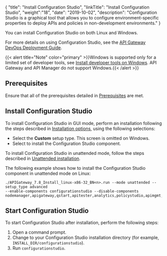 {
"title": "Install Configuration Studio",
"linkTitle": "Install Configuration Studio",
"weight":"18",
"date": "2019-10-02",
"description": "Configuration Studio is a graphical tool that allows you to configure environment-specific properties to deploy APIs and policies in non-development environments."
}

You can install Configuration Studio on both Linux and Windows.

For more details on using Configuration Studio, see the [API Gateway DevOps Deployment Guide](/bundle/APIGateway_77_PromotionGuide_allOS_en_HTML5/).

{{< alert title="Note" color="primary" >}}Windows is supported only for a limited set of developer tools, see [Install developer tools on Windows](/docs/apim_installation/apigtw_install/install_dev_tools). API Gateway and API Manager do not support Windows.{{< /alert >}}

## Prerequisites

Ensure that all of the prerequisites detailed in [Prerequisites](/docs/apim_installation/apigtw_install/system_requirements) are met.

## Install Configuration Studio

To install Configuration Studio in GUI mode, perform an installation following the steps described in [Installation options](/docs/apim_installation/apigtw_install/installation#select-setup-type), using the following selections:

* Select the **Custom** setup type. This screen is omitted on Windows.
* Select to install the Configuration Studio component.

To install Configuration Studio in unattended mode, follow the steps described in [Unattended installation](/docs/apim_installation/apigtw_install/installation_unattended).

The following example shows how to install the Configuration Studio component in unattended mode on Linux:

```
./APIGateway_7.8_Install_linux-x86-32_BN<n>.run --mode unattended --setup_type advanced  
--enable-components configurationstudio --disable-components nodemanager,apigateway,qstart,apitester,analytics,policystudio,apimgmt,cassandra,packagedeploytools
```

## Start Configuration Studio

To start Configuration Studio after installation, perform the following steps:

1. Open a command prompt.
2. Change to your Configuration Studio installation directory (for example, `INSTALL_DIR/configurationstudio`).
3. Run `configurationstudio`.
